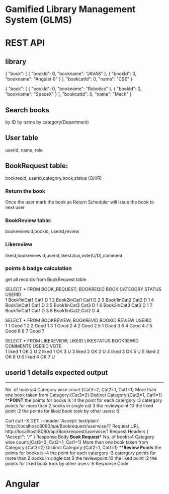 # Gamified Library Management System (GLMS)
# REST API 
## library

{
  "book": [
    {
      "bookId": 0,
      "bookname": "JAVA8"
    },
    {
      "bookId": 0,
      "bookname": "Angular 6"
    }
  ],
  "bookcatId": 0,
  "name": "CSE"
}

{
  "book": [
    {
      "bookId": 0,
      "bookname": "Robotics"
    },
    {
      "bookId": 0,
      "bookname": "SpaceX"
    }
  ],
  "bookcatId": 0,
  "name": "Mech"
}

## Search books

by ID
by name
by category(Department)

## User table
userid, name, role

## BookRequest table:
bookreqid, userid,category,book,status (Q/I/R)
### Return the book
Once the user mark the book as Return Scheduler will issue the book to next user
### BookReview table:
bookreviewid,bookid, userid,review
### Likereview
likeid,bookreviewid,userid,likestatus,vote(U/D),comment
### points & badge calculation
get all records from BookRequest table

SELECT * FROM BOOK_REQUEST;
BOOKREQID  	BOOK  	CATEGORY  	STATUS  	USERID  
1	Book1inCat1	Cat1	D	1
2	Book2inCat1	Cat1	D	2
3	Book1inCat2	Cat2	D	1
4	Book1inCat1	Cat1	D	2
5	Book1inCat3	Cat3	D	1
6	Book2inCat3	Cat3	D	1
7	Book1inCat1	Cat1	D	3
8	Book1inCat2	Cat2	D	4

SELECT * FROM BOOKREVIEW;
BOOKREVID  	BOOKID  	REVIEW  	USERID  
1	1	Good	1
2	2	Good	1
3	1	Good	2
4	2	Good	2
5	1	Good	3
6	4	Good	4
7	5	Good	6
8	7	Good	7

SELECT * FROM LIKEREVIEW;
LIKEID  	LIKESTATUS  	BOOKREWID  	COMMENTS  	USERID  	VOTE  
1	liked	1	OK	2	U
2	liked	1	OK	3	U
3	liked	2	OK	2	U
4	liked	3	OK	5	U
5	liked	2	OK	6	U
6	liked	4	OK	7	U

## userid 1 details expected output

*********************
No. of  books:4
Category wise count:{Cat3=2, Cat2=1, Cat1=1}
More than one book taken from Category:{Cat3=2}
Distinct Category:{Cat2=1, Cat1=1}
**********POINT********
the points for books is :4
the point for each catergory :3
catergory points for more than 2 books in single cat 3
the reviewpoint:10
the liked point :2
the points for liked book took by other users: 6


Curl
curl -X GET --header 'Accept: text/plain' 'http://localhost:8080/api/Bookrequest/userwise/1'
Request URL
http://localhost:8080/api/Bookrequest/userwise/1
Request Headers
{
  "Accept": "*/*"
}
Response Body
**********Book Request***********
No. of  books:4
Category wise count:{Cat3=2, Cat2=1, Cat1=1}
More than one book taken from Category:{Cat3=2}
Distinct Category:{Cat2=1, Cat1=1}
**********Review Points********
the points for books is :4
the point for each catergory :3
catergory points for more than 2 books in single cat 3
the reviewpoint:10
the liked point :2
the points for liked book took by other users: 6
Response Code

# Angular




